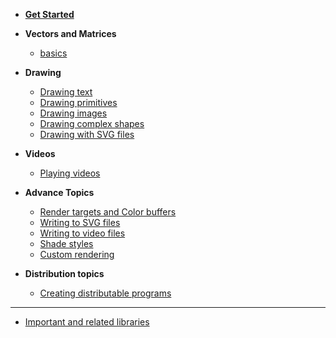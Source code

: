 <!-- docs/_sidebar.md -->

- [**Get Started**](/test.md)
- **Vectors and Matrices**
    -  [basics](/Tutorial_VectorsAndMatrices.md)
- **Drawing**
    - [Drawing text](/Tutorial_DrawingText.md)
    - [Drawing primitives](/Tutorial_DrawingPrimitives.md)
    - [Drawing images](/Tutorial_DrawingImages.md)
    - [Drawing complex shapes](/Tutorial_DrawingComplexShapes.md)
    - [Drawing with SVG files](/Topic_DrawingSVGFiles.md)
- **Videos**
    - [Playing videos](Tutorial_VideoPlayer.md)

- **Advance Topics**
    - [Render targets and Color buffers](/Tutorial_RenderTargets.md)
    - [Writing to SVG files](/Topic_WritingSVGFiles.md)
    - [Writing to video files](/Tutorial_VideoWriter.md)
    - [Shade styles](/Tutorial_ShadeStyles.md)
    - [Custom rendering](/Tutorial_CustomRendering.md)

- **Distribution topics**
    - [Creating distributable programs](/Topic_DistributablePrograms.md)


----
* [Important and related libraries](important.md.md)